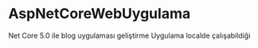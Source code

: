 # AspNetCoreWebUygulama
 Net Core 5.0 ile blog uygulaması geliştirme
Uygulama localde çalışabildiği
